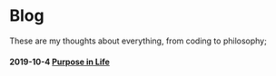 # Blog

These are my thoughts about everything, from coding to philosophy;


#### 2019-10-4 [Purpose in Life](https://github.com/rafaelvasco/Blog/issues/1)

